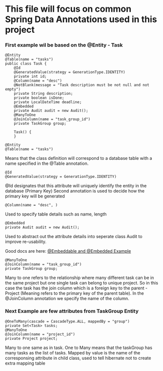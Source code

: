 # This file will focus on common Spring Data Annotations used in this project 
### First example wil be based on the @Entity - Task
```
@Entity
@Table(name = "tasks")
public class Task {
    @Id
    @GeneratedValue(strategy = GenerationType.IDENTITY)
    private int id;
    @Column(name = "desc")
    @NotBlank(message = "Task description must be not null and not empty")
    private String description;
    private boolean isDone;
    private LocalDateTime deadline;
    @Embedded
    private Audit audit = new Audit();
    @ManyToOne
    @JoinColumn(name = "task_group_id")
    private TaskGroup group;
    
    Task() {
    }
```
```
@Entity
@Table(name = "tasks")
```
Means that the class definition will correspond to a database table with a name specified in the @Table annotation.
```
@Id
@GeneratedValue(strategy = GenerationType.IDENTITY)
```
@Id designates that this attribute will uniquely identify the entity in the database (Primary Key)
Second annotation is used to decide how the primary key will be generated
```
@Column(name = "desc", )
```
Used to specify table details such as name, length
```
@Embedded
private Audit audit = new Audit();
```
Used to abstract out the attribute details into seperate class Audit to improve re-usability. 

Good docs are here: [@Embeddable and @Embedded Example](https://www.callicoder.com/hibernate-spring-boot-jpa-embeddable-demo/)
```
@ManyToOne
@JoinColumn(name = "task_group_id")
private TaskGroup group;
```
Many to one refers to the relationship where many different task can be in the same project but one single task can belong to unique project. So in this case the task 
has the join column which is a foreign key to the parent - Project (Meaning refers to the primary key of the parent table). In the @JoinColumn annotation we specify the name of the column.
### Next Example are few attributes from TaskGroup Entity
```
@OneToMany(cascade = CascadeType.ALL, mappedBy = "group")
private Set<Task> tasks;
@ManyToOne
@JoinColumn(name = "project_id")
private Project project;
```
Many to one same as in task.
One to Many means that the taskGroup has many tasks as the list of tasks. Mapped by value is the name of the corresponsing attribute in child class,
used to tell hibernate not to create extra mapping table
